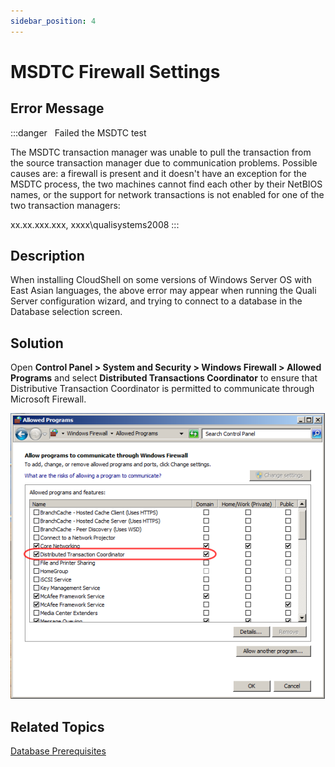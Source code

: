 ```yaml
---
sidebar_position: 4
---
```


# MSDTC Firewall Settings

## Error Message

:::danger &nbsp;
Failed the MSDTC test

The MSDTC transaction manager was unable to pull the transaction from the source transaction manager due to communication problems. Possible causes are: a firewall is present and it doesn't have an exception for the MSDTC process, the two machines cannot find each other by their NetBIOS names, or the support for network transactions is not enabled for one of the two transaction managers:

xx.xx.xxx.xxx, xxxx\\qualisystems2008
:::

## Description

When installing CloudShell on some versions of Windows Server OS with East Asian languages, the above error may appear when running the Quali Server configuration wizard, and trying to connect to a database in the Database selection screen.

## Solution

Open **Control Panel > System and Security > Windows Firewall > Allowed Programs** and select **Distributed Transactions Coordinator** to ensure that Distributive Transaction Coordinator is permitted to communicate through Microsoft Firewall.

![](/Images/Troubleshoot/Firewall-settings_1_503x457.png)

## Related Topics

[Database Prerequisites](../../install-configure/cs-system-requirements/database-prereq.md)
